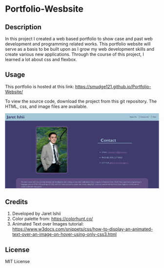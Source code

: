 # Portfolio-Wesbsite

## Description

In this project I created a web based portfolio to show case and past web development and programming related works.  This portfolio website will serve as a basis to be built upon as I grow my web development skills and create various new applications.  Through the course of this project, I learned a lot about css and flexbox.  

## Usage

This portfolio is hosted at this link: https://smudge121.github.io/Portfolio-Website/ 
  

To view the source code, download the project from this git repository.  The HTML, css, and image files are available.


![Screenshot of finished Portfolio](./Assets/Application.png)

## Credits

1. Developed by Jaret Ishii
2. Color palette from: https://colorhunt.co/
3. Animated Text over Images tutorial: https://www.w3docs.com/snippets/css/how-to-display-an-animated-text-over-an-image-on-hover-using-only-css3.html

## License

MIT License